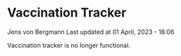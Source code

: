 Vaccination Tracker
================
Jens von Bergmann
Last updated at 01 April, 2023 - 18:06

Vaccination tracker is no longer functional.
